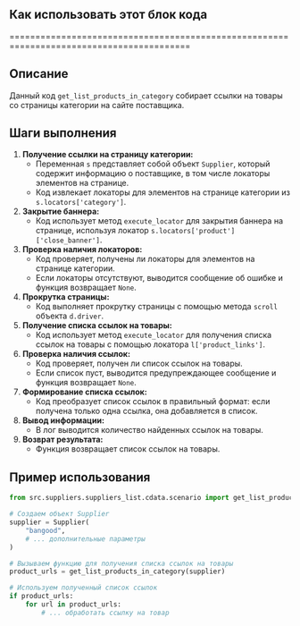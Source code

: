 ## Как использовать этот блок кода
=========================================================================================

Описание
-------------------------
Данный код `get_list_products_in_category` собирает ссылки на товары со страницы категории на сайте поставщика. 

Шаги выполнения
-------------------------
1. **Получение ссылки на страницу категории:** 
    - Переменная `s` представляет собой объект `Supplier`, который содержит информацию о поставщике, в том числе локаторы элементов на странице.
    - Код извлекает локаторы для элементов на странице категории из `s.locators['category']`. 
2. **Закрытие баннера:**
    - Код использует метод `execute_locator` для закрытия баннера на странице, используя локатор `s.locators['product']['close_banner']`.
3. **Проверка наличия локаторов:**
    - Код проверяет, получены ли локаторы для элементов на странице категории. 
    - Если локаторы отсутствуют, выводится сообщение об ошибке и функция возвращает `None`.
4. **Прокрутка страницы:**
    - Код выполняет прокрутку страницы с помощью метода `scroll` объекта `d.driver`.
5. **Получение списка ссылок на товары:**
    - Код использует метод `execute_locator` для получения списка ссылок на товары с помощью локатора `l['product_links']`. 
6. **Проверка наличия ссылок:**
    - Код проверяет, получен ли список ссылок на товары.
    - Если список пуст, выводится предупреждающее сообщение и функция возвращает `None`.
7. **Формирование списка ссылок:**
    - Код преобразует список ссылок в правильный формат: если получена только одна ссылка, она добавляется в список. 
8. **Вывод информации:**
    - В лог выводится количество найденных ссылок на товары.
9. **Возврат результата:**
    - Функция возвращает список ссылок на товары.

Пример использования
-------------------------

```python
from src.suppliers.suppliers_list.cdata.scenario import get_list_products_in_category

# Создаем объект Supplier
supplier = Supplier(
    "bangood",
    # ... дополнительные параметры
)

# Вызываем функцию для получения списка ссылок на товары
product_urls = get_list_products_in_category(supplier)

# Используем полученный список ссылок
if product_urls:
    for url in product_urls:
        # ... обработать ссылку на товар 
```